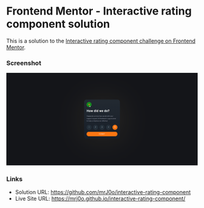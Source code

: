 # Frontend Mentor - Interactive rating component solution

This is a solution to the [Interactive rating component challenge on Frontend Mentor](https://www.frontendmentor.io/challenges/interactive-rating-component-koxpeBUmI).

### Screenshot
![](./screenshot.jpg)

### Links

- Solution URL: https://github.com/mrJ0o/interactive-rating-component
- Live Site URL: https://mrj0o.github.io/interactive-rating-component/
